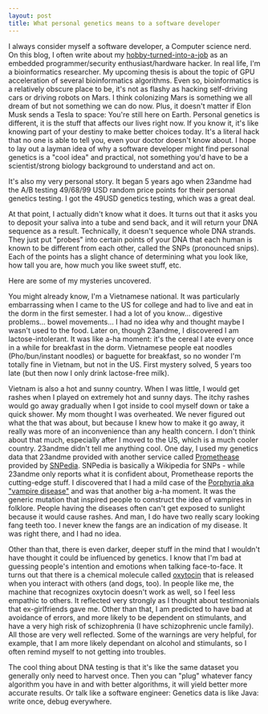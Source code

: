 ```yaml
---
layout: post
title: What personal genetics means to a software developer
---
```


I always consider myself a software developer, a Computer science nerd. On this blog, I often write about my [hobby-turned-into-a-job](https://www.nature.com/articles/nrg2482) as an embedded programmer/security enthusiast/hardware hacker. In real life, I'm a bioinformatics researcher. My upcoming thesis is about the topic of GPU acceleration of several bioinformatics algorithms. Even so, bioinformatics is a relatively obscure place to be, it's not as flashy as hacking self-driving cars or driving robots on Mars. I think colonizing Mars is something we all dream of but not something we can do now. Plus, it doesn't matter if Elon Musk sends a Tesla to space: You're still here on Earth. Personal genetics is different, it is the stuff that affects our lives right now. If you know it, it's like knowing part of your destiny to make better choices today. It's a literal hack that no one is able to tell you, even your doctor doesn't know about. I hope to lay out a layman idea of why a software developer might find personal genetics is a "cool idea" and practical, not something you'd have to be a scientist/strong biology background to understand and act on.

It's also my very personal story. It began 5 years ago when 23andme had the A/B testing 49/68/99 USD random price points for their personal genetics testing. I got the 49USD genetics testing, which was a great deal.

At that point, I actually didn't know what it does. It turns out that it asks you to deposit your saliva into a tube and send back, and it will return your DNA sequence as a result. Technically, it doesn't sequence whole DNA strands. They just put "probes" into certain points of your DNA that each human is known to be different from each other, called the SNPs (pronounced snips). Each of the points has a slight chance of determining what you look like, how tall you are, how much you like sweet stuff, etc. 

Here are some of my mysteries uncovered.

You might already know, I'm a Vietnamese national. It was particularly embarrassing when I came to the US for college and had to live and eat in the dorm in the first semester. I had a lot of you know... digestive problems... bowel movements... I had no idea why and thought maybe I wasn't used to the food. Later on, though 23andme, I discovered I am lactose-intolerant. It was like a-ha moment: it's the cereal I ate every once in a while for breakfast in the dorm. Vietnamese people eat noodles (Pho/bun/instant noodles) or baguette for breakfast, so no wonder I'm totally fine in Vietnam, but not in the US. First mystery solved, 5 years too late (but then now I only drink lactose-free milk).

Vietnam is also a hot and sunny country. When I was little, I would get rashes when I played on extremely hot and sunny days. The itchy rashes would go away gradually when I got inside to cool myself down or take a quick shower. My mom thought I was overheated. We never figured out what the that was about, but because I knew how to make it go away, it really was more of an inconvenience than any health concern. I don't think about that much, especially after I moved to the US, which is a much cooler country. 23andme didn't tell me anything cool. One day, I used my genetics data that 23andme provided with another service called [Promethease](https://promethease.com/) provided by [SNPedia](http://SNPedia.org). SNPedia is basically a Wikipedia for SNPs - while 23andme only reports what it is confident about, Promethease reports the cutting-edge stuff. I discovered that I had a mild case of the [Porphyria aka "vampire disease"](https://en.wikipedia.org/wiki/Porphyria) and was that another big a-ha moment. It was the generic mutation that inspired people to construct the idea of vampires in folklore. People having the diseases often can't get exposed to sunlight because it would cause rashes. And man, I do have two really scary looking fang teeth too. I never knew the fangs are an indication of my disease. It was right there, and I had no idea.

Other than that, there is even darker, deeper stuff in the mind that I wouldn't have thought it could be influenced by genetics. I know that I'm bad at guessing people's intention and emotions when talking face-to-face. It turns out that there is a chemical molecule called [oxytocin](https://en.wikipedia.org/wiki/Oxytocin) that is released when you interact with others (and dogs, too). In people like me, the machine that recognizes oxytocin doesn't work as well, so I feel less empathic to others. It reflected very strongly as I thought about testimonials that ex-girlfriends gave me. Other than that, I am predicted to have bad at avoidance of errors, and more likely to be dependent on stimulants, and have a very high risk of schizophrenia (I have schizophrenic uncle family). All those are very well reflected. Some of the warnings are very helpful, for example, that I am more likely dependant on alcohol and stimulants, so I often remind myself to not getting into troubles.

The cool thing about DNA testing is that it's like the same dataset you generally only need to harvest once. Then you can "plug" whatever fancy algorithm you have in and with better algorithms, it will yield better more accurate results. Or talk like a software engineer: Genetics data is like Java: write once, debug everywhere. 
